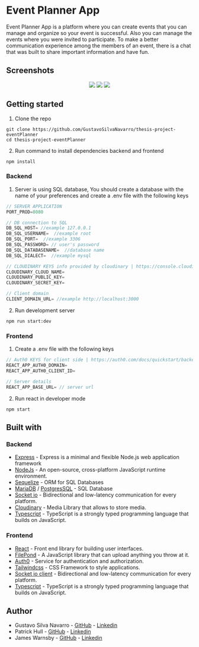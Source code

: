 # Event Planner App

Event Planner App is a platform where you can create events that you can manage and organize so your event is successful. Also you can manage the events where you were invited to participate. To make a better communication experience among the members of an event, there is a chat that was built to share important information and have fun.

## Screenshots

<p align="center">
  <img src="https://user-images.githubusercontent.com/66889974/206881471-760f09c3-06ad-4027-8e30-52b785e217c9.png" />

  <img src="https://user-images.githubusercontent.com/66889974/206881579-a1889184-5e66-474b-9174-5b3d4eed9b36.png" />

  <img src="https://user-images.githubusercontent.com/66889974/206881633-3ec3a2a9-3750-4703-af10-4743b99ff864.png" />
</p>

## Getting started
1. Clone the repo
```shell
git clone https://github.com/GustavoSilvaNavarro/thesis-project-eventPlanner
cd thesis-project-eventPlanner
```

2. Run command to install dependencies backend and frontend
```shell
npm install
```

### Backend
1. Server is using SQL database, You should create a database with the name of your preferences and create a .env file with the following keys
```js
// SERVER APPLICATION
PORT_PROD=8080

// DB connection to SQL
DB_SQL_HOST= //example 127.0.0.1
DB_SQL_USERNAME=  //example root
DB_SQL_PORT=  //example 3306
DB_SQL_PASSWORD= // user's password
DB_SQL_DATABASENAME=  //database name
DB_SQL_DIALECT=  //example mysql

// CLOUDINARY KEYS info provided by cloudinary | https://console.cloudinary.com/users/login#gsc.tab=0
CLOUDINARY_CLOUD_NAME=
CLOUDINARY_PUBLIC_KEY=
CLOUDINARY_SECRET_KEY=

// Client domain
CLIENT_DOMAIN_URL= //example http://localhost:3000
```

2. Run development server
```shell
npm run start:dev
```

### Frontend
1. Create a .env file with the following keys
```js
// Auth0 KEYS for client side | https://auth0.com/docs/quickstart/backend/nodejs/interactive
REACT_APP_AUTH0_DOMAIN=
REACT_APP_AUTH0_CLIENT_ID=

// Server details
REACT_APP_BASE_URL= // server url
```
2. Run react in developer mode
```shell
npm start
```

## Built with
### Backend
* [Express](https://expressjs.com/) - Express is a minimal and flexible Node.js web application framework
* [NodeJs](https://nodejs.org/en/) - An open-source, cross-platform JavaScript runtime environment.
* [Sequelize](https://sequelize.org/) - ORM for SQL Databases
* [MariaDB](https://mariadb.org/) / [PostgresSQL](https://www.postgresql.org/) - SQL Database
* [Socket io](https://socket.io/docs/v4/server-api/) - Bidirectional and low-latency communication for every platform.
* [Cloudinary](https://console.cloudinary.com) - Media Library that allows to store media.
* [Typescript](https://www.typescriptlang.org/) - TypeScript is a strongly typed programming language that builds on JavaScript.

### Frontend
* [React](https://reactjs.org/) - Front end library for building user interfaces.
* [FilePond](https://pqina.nl/filepond/) - A JavaScript library that can upload anything you throw at it.
* [Auth0](https://auth0.com/) - Service for authentication and authorization.
* [Tailwindcss](https://tailwindcss.com/) - CSS Framework to style applications.
* [Socket io client](https://socket.io/docs/v4/client-api/) - Bidirectional and low-latency communication for every platform.
* [Typescript](https://www.typescriptlang.org/) - TypeScript is a strongly typed programming language that builds on JavaScript.

## Author
* Gustavo Silva Navarro - [GitHub](https://github.com/GustavoSilvaNavarro) - [Linkedin](https://www.linkedin.com/in/gustavo-silva-navarro/)
* Patrick Hull - [GitHub](https://github.com/pathull) - [Linkedin](https://www.linkedin.com/in/patrick-hull-869a07a4)
* James Warnsby - [GitHub](https://github.com/jwarnsby) - [Linkedin](https://www.linkedin.com/in/jameswarnsby)
